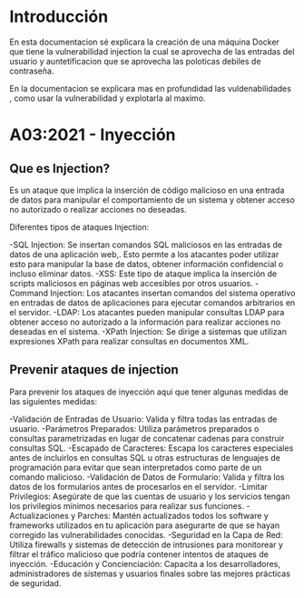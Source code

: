 

# Introducción
En esta documentacion  sé explicara  la creación de una máquina Docker que tiene la vulnerabilidad  injection  la cual se aprovecha de las entradas del usuario y auntetificacion
que se aprovecha las poloticas debiles de contraseña.

En la documentacion se explicara mas en profundidad las vuldenabilidades , como usar la vulnerabilidad y explotarla al maximo.


# A03:2021 - Inyección	

## Que es Injection?

 Es un ataque que implica la inserción de código malicioso en una entrada de datos para manipular el comportamiento de un sistema y obtener acceso no autorizado o realizar acciones no deseadas.

 Diferentes tipos de ataques Injection:

-SQL Injection: Se insertan comandos SQL maliciosos en las entradas de datos de una aplicación web,. Esto permte a los  atacantes poder utilizar esto para manipular la base de datos, obtener información confidencial o incluso eliminar datos.
-XSS: Este tipo de ataque implica la inserción de scripts maliciosos en páginas web accesibles por otros usuarios.
-Command Injection: Los atacantes insertan comandos del sistema operativo en entradas de datos de aplicaciones para ejecutar comandos arbitrarios en el servidor. 
-LDAP: Los atacantes pueden manipular consultas LDAP para obtener acceso no autorizado a la información para realizar acciones no deseadas en el sistema.
-XPath Injection: Se dirige a sistemas que utilizan expresiones XPath para realizar consultas en documentos XML.

## Prevenir ataques de injection
Para prevenir los ataques de inyección aqui que tener algunas medidas de las siguientes medidas:


-Validación de Entradas de Usuario: Valida y filtra todas las entradas de usuario.
-Parámetros Preparados: Utiliza parámetros preparados o consultas parametrizadas en lugar de concatenar cadenas para construir consultas SQL.
-Escapado de Caracteres: Escapa los caracteres especiales antes de incluirlos en consultas SQL u otras estructuras de lenguajes de programación para evitar que sean interpretados como parte de un comando malicioso.
-Validación de Datos de Formulario: Valida y filtra los datos de los formularios antes de procesarlos en el servidor. 
-Limitar Privilegios: Asegúrate de que las cuentas de usuario y los servicios tengan los privilegios mínimos necesarios para realizar sus funciones.
-Actualizaciones y Parches: Mantén actualizados todos los software y frameworks utilizados en tu aplicación para asegurarte de que se hayan corregido las vulnerabilidades conocidas.
-Seguridad en la Capa de Red: Utiliza firewalls y sistemas de detección de intrusiones para monitorear y filtrar el tráfico malicioso que podría contener intentos de ataques de inyección.
-Educación y Concienciación: Capacita a los desarrolladores, administradores de sistemas y usuarios finales sobre las mejores prácticas de seguridad.



 


